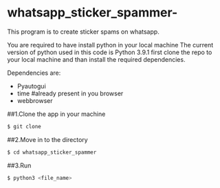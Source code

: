# whatsapp_sticker_spammer-
This program is to create sticker spams on whatsapp.

You are required to have install python in your local machine The current version of python used in this code is Python 3.9.1 first clone the repo to your local machine and than install the required dependencies. 

Dependencies are:
- Pyautogui
- time #already present in you browser
- webbrowser
 
##1.Clone the app in your machine
```sh
$ git clone 
```
##2.Move in to the directory

```sh
$ cd whatsapp_sticker_spammer
```

##3.Run
```sh
$ python3 <file_name> 
```



